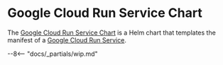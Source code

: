 # Google Cloud Run Service Chart

The [Google Cloud Run Service Chart][service-chart] is a Helm chart that templates the manifest of a [Google Cloud Run Service][cloud-run-service].

--8<-- "docs/_partials/wip.md"

[service-chart]: https://github.com/helmless/google-cloudrun/tree/main/charts/cloudrun/service
[cloud-run-service]: https://cloud.google.com/run/docs/overview/what-is-cloud-run
